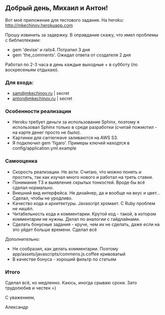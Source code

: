 ## Добрый день, Михаил и Антон!

Вот моё приложение для тестового задания. На heroku: http://mkechinov.herokuapp.com

Прошу извинить за задержку. В оправдание скажу, что имел проблемы с библиотеками:

* gem 'devise' и rails4. Потратил 3 дня
* gem 'the_comments'. Ожидал ответа от создателя 2 дня

Работал по 2-3 часа в день каждые выходные + в субботу (по воскресеньям отдыхаю).

### Для входа:

* sam@mkechinov.ru | secret
* anton@mkechinov.ru | secret

### Особенности реализации

* Heroku требует деньги за использование Sphinx, поэтому я использовал Sphinx только в среде разработки (считай пожмотил - на карте денег просто не было).
* Картинки для carrierwave заливаются на AWS S3.
* Я подключил gem 'figaro'. Примеры ключей находтся в config/application.yml.example

### Самооценка

* Скорость реализации. Не ахти. Считаю, что можно понять и простить, так как изучал много нового и работал на треть ставки.
* Понимание ТЗ и выявление скрытых тонкостей. Вроде бы всё сделал нормально.
* Внешний вид интерфейса. Не дизайнер, да и вообще на вкус и цвет... Сделал, чтобы не уродливо.
* Качество кода и архитектуры. Javascript хромает. С Ruby проблем не нашёл.
* Читабельность кода и комментарии. Крутой код - такой, в котором комментарии не нужны. Делал по аналогии с гайдлайнами.
* Сделать бонусные задания - круче, чем их не сделать, даже если на это уйдет больше времени. Сделал всё

Дополнительно:

* Не сообразил, как делать комментарии. Поэтому app/assets/javascripts/commens.js.coffee кривоватый
* В качестве бонуса - хороший фильтр по статьям

### Итого

Сделал всё, но медленно. Каюсь, иногда срываю сроки. Зато трудолюбив и честен =)

С уважением,

Александр
